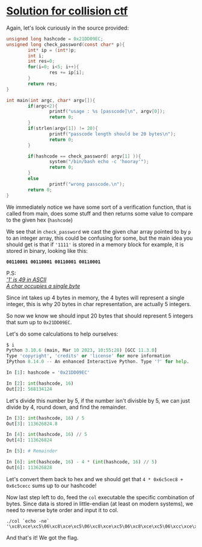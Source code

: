 # <u> Solution for <b>collision</b> ctf </u>

Again, let's look curiously in the source provided:
```c
unsigned long hashcode = 0x21DD09EC;
unsigned long check_password(const char* p){
        int* ip = (int*)p;
        int i;
        int res=0;
        for(i=0; i<5; i++){
                res += ip[i];
        }
        return res;
}

int main(int argc, char* argv[]){
        if(argc<2){
                printf("usage : %s [passcode]\n", argv[0]);
                return 0;
        }
        if(strlen(argv[1]) != 20){
                printf("passcode length should be 20 bytes\n");
                return 0;
        }

        if(hashcode == check_password( argv[1] )){
                system("/bin/bash echo -c 'hooray'");
                return 0;
        }
        else
                printf("wrong passcode.\n");
        return 0;
}

```

We immediately notice we have some sort of a verification function, that is called from 
main, does some stuff and then returns some value to compare to the given hex (`hashcode`)

We see that in `check_password` we cast the given char array pointed to by `p` to an integer 
array, this could be confusing for some, but the main idea you should get is that if 
`'1111'` is stored in a memory block for example, it is stored in binary, looking like this:

<b> `00110001 00110001 00110001 00110001` </b>

P.S:  
<i><u>'1' is 49 in ASCII  
A char occupies a single byte</i></u>

Since int takes up 4 bytes in memory, the 4 bytes will represent a single integer, this is why 20 bytes in char representation, are actually 5 integers.

So now we know we should input 20 bytes that should represent 5 integers that sum up to 
`0x21DD09EC`.

Let's do some calculations to help ourselves:

```python
$ i
Python 3.10.6 (main, Mar 10 2023, 10:55:28) [GCC 11.3.0]
Type 'copyright', 'credits' or 'license' for more information
IPython 8.14.0 -- An enhanced Interactive Python. Type '?' for help.

In [1]: hashcode = '0x21DD09EC'

In [2]: int(hashcode, 16)
Out[2]: 568134124
```

Let's divide this number by 5, if the number isn't divisble by 5, we can just divide by 4, round down, and find the remainder.
```python
In [3]: int(hashcode, 16) / 5
Out[3]: 113626824.8

In [4]: int(hashcode, 16) // 5
Out[4]: 113626824

In [5]: # Remainder

In [6]: int(hashcode, 16) - 4 * (int(hashcode, 16) // 5)
Out[6]: 113626828
```

Let's convert them back to hex and we should get that `4 * 0x6c5cec8 + 0x6c5cecc` sums up to our hashcode!

Now last step left to do, feed the `col` executable the specific combination of bytes.
Since data is stored in little-endian (at least on modern systems), we need to reverse byte order and input it to col.

```
./col `echo -ne` '\xc8\xce\xc5\06\xc8\xce\xc5\06\xc8\xce\xc5\06\xc8\xce\xc5\06\xcc\xce\xc5\x06'`
```

And that's it! We got the flag.
